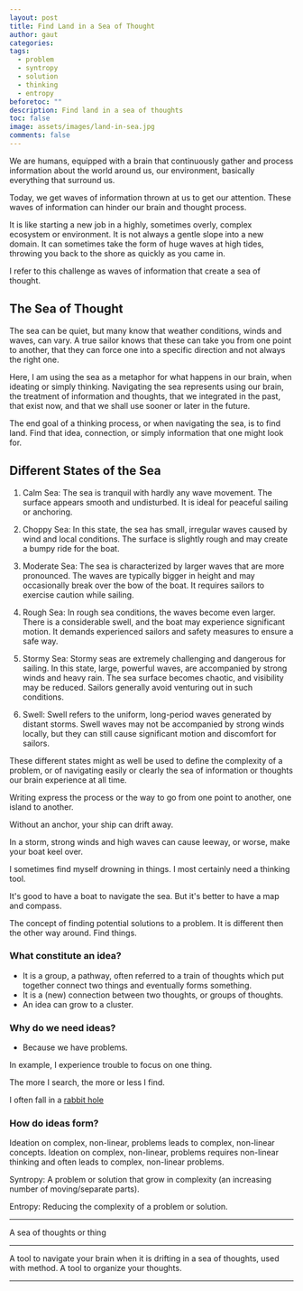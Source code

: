 ```yaml
---
layout: post
title: Find Land in a Sea of Thought
author: gaut
categories: 
tags:
  - problem
  - syntropy
  - solution
  - thinking
  - entropy
beforetoc: ""
description: Find land in a sea of thoughts
toc: false
image: assets/images/land-in-sea.jpg
comments: false
---
```

We are humans, equipped with a brain that continuously gather and process information about the world around us, our environment, basically everything that surround us.

Today, we get waves of information thrown at us to get our attention. These waves of information can hinder our brain and thought process.

It is like starting a new job in a highly, sometimes overly, complex ecosystem or environment. It is not always a gentle slope into a new domain. It can sometimes take the form of huge waves at high tides, throwing you back to the shore as quickly as you came in.

I refer to this challenge as waves of information that create a sea of thought.

## The Sea of Thought

The sea can be quiet, but many know that weather conditions, winds and waves, can vary. A true sailor knows that these can take you from one point to another, that they can force one into a specific direction and not always the right one.

Here, I am using the sea as a metaphor for what happens in our brain, when ideating or simply thinking. Navigating the sea represents using our brain, the treatment of information and thoughts, that we integrated in the past, that exist now, and that we shall use sooner or later in the future.

The end goal of a thinking process, or when navigating the sea, is to find land. Find that idea, connection, or simply information that one might look for.

## Different States of the Sea

1. Calm Sea: The sea is tranquil with hardly any wave movement. The surface appears smooth and undisturbed. It is ideal for peaceful sailing or anchoring.

2. Choppy Sea: In this state, the sea has small, irregular waves caused by wind and local conditions. The surface is slightly rough and may create a bumpy ride for the boat.

3. Moderate Sea: The sea is characterized by larger waves that are more pronounced. The waves are typically bigger in height and may occasionally break over the bow of the boat. It requires sailors to exercise caution while sailing.

4. Rough Sea: In rough sea conditions, the waves become even larger. There is a considerable swell, and the boat may experience significant motion. It demands experienced sailors and safety measures to ensure a safe way.

5. Stormy Sea: Stormy seas are extremely challenging and dangerous for sailing. In this state, large, powerful waves, are accompanied by strong winds and heavy rain. The sea surface becomes chaotic, and visibility may be reduced. Sailors generally avoid venturing out in such conditions.

6. Swell: Swell refers to the uniform, long-period waves generated by distant storms. Swell waves may not be accompanied by strong winds locally, but they can still cause significant motion and discomfort for sailors.

These different states might as well be used to define the complexity of a problem, or of navigating easily or clearly the sea of information or thoughts our brain experience at all time.

Writing express the process or the way to go from one point to another, one island to another.

Without an anchor, your ship can drift away.

In a storm, strong winds and high waves can cause leeway, or worse, make your boat keel over. 

I sometimes find myself drowning in things. I most certainly need a thinking tool.

It's good to have a boat to navigate the sea. But it's better to have a map and compass.

<!-- Photo de Fabian Wiktor: https://www.pexels.com/fr-fr/photo/bord-de-mer-994605/ -->


The concept of finding potential solutions to a problem. 
It is different then the other way around.
Find things.

### What constitute an idea?

- It is a group, a pathway, often referred to a train of thoughts which put together connect two things and eventually forms something.
- It is a (new) connection between two thoughts, or groups of thoughts.
- An idea can grow to a cluster.

### Why do we need ideas?

- Because we have problems.

In example, I experience trouble to focus on one thing.

The more I search, the more or less I find.

I often fall in a [rabbit hole](/rabbit-hole/)

### How do ideas form?

Ideation on complex, non-linear, problems leads to complex, non-linear concepts.
Ideation on complex, non-linear, problems requires non-linear thinking and often leads to complex, non-linear problems. 

Syntropy: A problem or solution that grow in complexity (an increasing number of moving/separate parts).

Entropy: Reducing the complexity of a problem or solution.



---


A sea of thoughts or thing


---


A tool to navigate your brain when it is drifting in a sea of thoughts, used with method.
A tool to organize your thoughts.


<!-- the [Zettelkasten](https://zettelkasten.de/introduction/) -->
---

